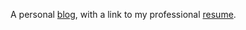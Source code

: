 A personal [blog](https://tarekeldeeb.github.io), with a link to my professional [resume](https://tarekeldeeb.github.io/resume/viewer.html).
